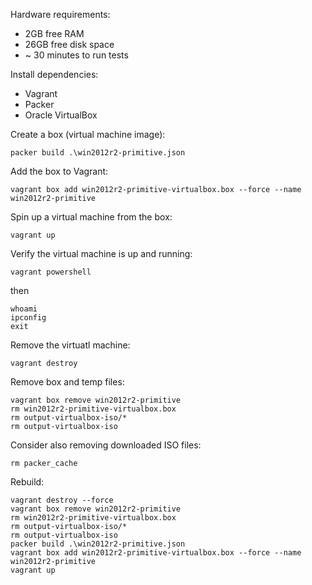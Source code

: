 Hardware requirements:

* 2GB free RAM
* 26GB free disk space
* ~ 30 minutes to run tests


Install dependencies:

* Vagrant
* Packer
* Oracle VirtualBox


Create a box (virtual machine image):

`packer build .\win2012r2-primitive.json`


Add the box to Vagrant:

`vagrant box add win2012r2-primitive-virtualbox.box --force --name win2012r2-primitive`


Spin up a virtual machine from the box:

`vagrant up`


Verify the virtual machine is up and running:

`vagrant powershell`

then
```
whoami
ipconfig
exit
```

Remove the virtuatl machine:

`vagrant destroy`


Remove box and temp files:

```
vagrant box remove win2012r2-primitive
rm win2012r2-primitive-virtualbox.box
rm output-virtualbox-iso/*
rm output-virtualbox-iso
```

Consider also removing downloaded ISO files:

`rm packer_cache`


Rebuild:
```
vagrant destroy --force
vagrant box remove win2012r2-primitive
rm win2012r2-primitive-virtualbox.box
rm output-virtualbox-iso/*
rm output-virtualbox-iso
packer build .\win2012r2-primitive.json
vagrant box add win2012r2-primitive-virtualbox.box --force --name win2012r2-primitive
vagrant up
```